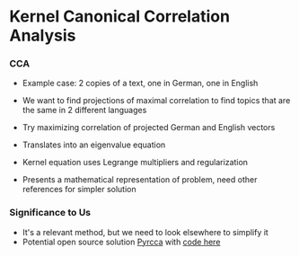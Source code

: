 # Kernel Canonical Correlation Analysis

### CCA

- Example case: 2 copies of a text, one in German, one in English
- We want to find projections of maximal correlation to find topics that are the same in 2 different languages
- Try maximizing correlation of projected German and English vectors
- Translates into an eigenvalue equation
- Kernel equation uses Legrange multipliers and regularization

- Presents a mathematical representation of problem, need other references for simpler solution

### Significance to Us

- It's a relevant method, but we need to look elsewhere to simplify it
- Potential open source solution [Pyrcca](http://journal.frontiersin.org/article/10.3389/fninf.2016.00049/full) with [code here](https://github.com/gallantlab/pyrcca)
